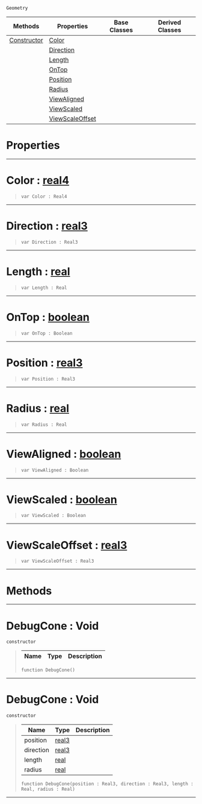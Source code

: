  `Geometry`

|Methods|Properties|Base Classes|Derived Classes|
|---|---|---|---|
|[ Constructor](debugcone.md#debugcone-void)|[ Color](debugcone.md#color-zilch-engine-docume)| | |
| |[ Direction](debugcone.md#direction-zilch-engine-do)| | |
| |[ Length](debugcone.md#length-zilch-engine-docum)| | |
| |[ OnTop](debugcone.md#ontop-zilch-engine-docume)| | |
| |[ Position](debugcone.md#position-zilch-engine-doc)| | |
| |[ Radius](debugcone.md#radius-zilch-engine-docum)| | |
| |[ ViewAligned](debugcone.md#viewaligned-zilch-engine)| | |
| |[ ViewScaled](debugcone.md#viewscaled-zilch-engine-d)| | |
| |[ ViewScaleOffset](debugcone.md#viewscaleoffset-zilch-eng)| | |


 #  Properties


---  
 #  Color : [real4](../nada_base_types/real4.md)

> 
> ``` lang=cpp, name=Nada
> var Color : Real4


---  
 #  Direction : [real3](../nada_base_types/real3.md)

> 
> ``` lang=cpp, name=Nada
> var Direction : Real3


---  
 #  Length : [real](../nada_base_types/real.md)

> 
> ``` lang=cpp, name=Nada
> var Length : Real


---  
 #  OnTop : [boolean](../nada_base_types/boolean.md)

> 
> ``` lang=cpp, name=Nada
> var OnTop : Boolean


---  
 #  Position : [real3](../nada_base_types/real3.md)

> 
> ``` lang=cpp, name=Nada
> var Position : Real3


---  
 #  Radius : [real](../nada_base_types/real.md)

> 
> ``` lang=cpp, name=Nada
> var Radius : Real


---  
 #  ViewAligned : [boolean](../nada_base_types/boolean.md)

> 
> ``` lang=cpp, name=Nada
> var ViewAligned : Boolean


---  
 #  ViewScaled : [boolean](../nada_base_types/boolean.md)

> 
> ``` lang=cpp, name=Nada
> var ViewScaled : Boolean


---  
 #  ViewScaleOffset : [real3](../nada_base_types/real3.md)

> 
> ``` lang=cpp, name=Nada
> var ViewScaleOffset : Real3


---  
 #  Methods


---  
 #  DebugCone : Void

 `constructor`

> 
> |Name|Type|Description|
> |---|---|---|
> ``` lang=cpp, name=Nada
> function DebugCone()
> ``` 


---  
 #  DebugCone : Void

 `constructor`

> 
> |Name|Type|Description|
> |---|---|---|
> |position|[real3](../nada_base_types/real3.md)| |
> |direction|[real3](../nada_base_types/real3.md)| |
> |length|[real](../nada_base_types/real.md)| |
> |radius|[real](../nada_base_types/real.md)| |
> ``` lang=cpp, name=Nada
> function DebugCone(position : Real3, direction : Real3, length : Real, radius : Real)
> ``` 


---  
 

 